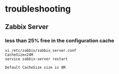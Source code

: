 
# troubleshooting

## Zabbix Server

### less than 25% free in the configuration cache 

```
vi /etc/zabbix/zabbix_server.conf
CacheSize=24M
service zabbix-server restart

Default CacheSize size is 8M
```

